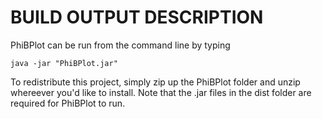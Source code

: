 BUILD OUTPUT DESCRIPTION
========================

PhiBPlot can be run from the command line by typing

`java -jar "PhiBPlot.jar" `

To redistribute this project, simply zip up the PhiBPlot folder and unzip whereever you'd like to install. Note that the .jar files in the dist folder are required for PhiBPlot to run.

